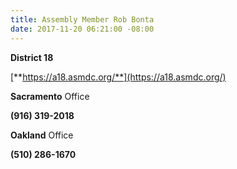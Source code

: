 ```yaml
---
title: Assembly Member Rob Bonta
date: 2017-11-20 06:21:00 -08:00
---
```


**District 18**

[**https://a18.asmdc.org/**](https://a18.asmdc.org/)

**Sacramento** Office

**(916) 319-2018**

**Oakland** Office

**(510) 286-1670**